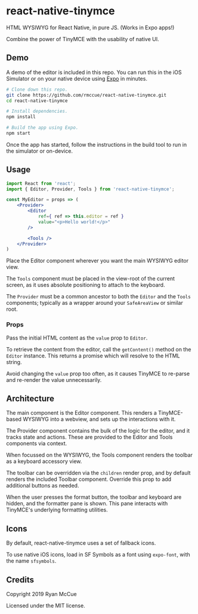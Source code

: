 # react-native-tinymce

HTML WYSIWYG for React Native, in pure JS. (Works in Expo apps!)

Combine the power of TinyMCE with the usability of native UI.

## Demo

A demo of the editor is included in this repo. You can run this in the iOS Simulator or on your native device using [Expo](https://docs.expo.io/versions/v36.0.0/get-started/installation/#2-mobile-app-expo-client-for-ios) in minutes.

```sh
# Clone down this repo.
git clone https://github.com/rmccue/react-native-tinymce.git
cd react-native-tinymce

# Install dependencies.
npm install

# Build the app using Expo.
npm start
```

Once the app has started, follow the instructions in the build tool to run in the simulator or on-device.


## Usage

```jsx
import React from 'react';
import { Editor, Provider, Tools } from 'react-native-tinymce';

const MyEditor = props => (
	<Provider>
		<Editor
			ref={ ref => this.editor = ref }
			value="<p>Hello world!</p>"
		/>

		<Tools />
	</Provider>
)
```

Place the Editor component wherever you want the main WYSIWYG editor view.

The `Tools` component must be placed in the view-root of the current screen, as it uses absolute positioning to attach to the keyboard.

The `Provider` must be a common ancestor to both the `Editor` and the `Tools` components; typically as a wrapper around your `SafeAreaView` or similar root.


### Props

Pass the initial HTML content as the `value` prop to `Editor`.

To retrieve the content from the editor, call the `getContent()` method on the `Editor` instance. This returns a promise which will resolve to the HTML string.

Avoid changing the `value` prop too often, as it causes TinyMCE to re-parse and re-render the value unnecessarily.


## Architecture

The main component is the Editor component. This renders a TinyMCE-based WYSIWYG into a webview, and sets up the interactions with it.

The Provider component contains the bulk of the logic for the editor, and it tracks state and actions. These are provided to the Editor and Tools components via context.

When focussed on the WYSIWYG, the Tools component renders the toolbar as a keyboard accessory view.

The toolbar can be overridden via the `children` render prop, and by default renders the included Toolbar component. Override this prop to add additional buttons as needed.

When the user presses the format button, the toolbar and keyboard are hidden, and the formatter pane is shown. This pane interacts with TinyMCE's underlying formatting utilities.


## Icons

By default, react-native-tinymce uses a set of fallback icons.

To use native iOS icons, load in SF Symbols as a font using `expo-font`, with the name `sfsymbols`.


## Credits

Copyright 2019 Ryan McCue

Licensed under the MIT license.
